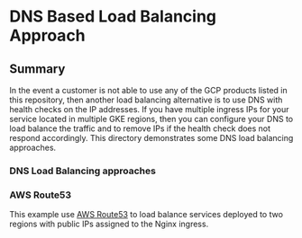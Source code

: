 # DNS Based Load Balancing Approach

## Summary
In the event a customer is not able to use any of the GCP products listed in this repository, then another load balancing alternative is to use DNS with health checks on the IP addresses. If you have multiple ingress IPs for your service located in multiple GKE regions, then you can configure your DNS to load balance the traffic and to remove IPs if the health check does not respond accordingly.  This directory demonstrates some DNS load balancing approaches.  

### DNS Load Balancing approaches

### AWS Route53
This example use [AWS Route53](aws-route53) to load balance services deployed to two regions with public IPs assigned to the Nginx ingress.  
